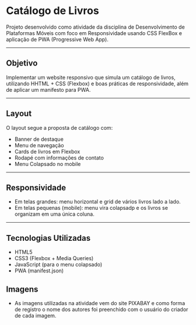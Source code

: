 # Catálogo de Livros

Projeto desenvolvido como atividade da disciplina de Desenvolvimento de Plataformas Móveis com foco em Responsividade usando CSS FlexBox e aplicação de PWA (Progressive Web App).

---

## Objetivo
Implementar um website responsivo que simula um catálogo de livros, utilizando HHTML + CSS (Flexbox) e boas práticas de responsividade, além de aplicar um manifesto para PWA.

---

## Layout
O layout segue a proposta de catálogo com:
- Banner de destaque
- Menu de navegação
- Cards de livros em Flexbox
- Rodapé com informações de contato
- Menu Colapsado no mobile

---

## Responsividade
- Em telas grandes: menu horizontal e grid de vários livros lado a lado.  
- Em telas pequenas (mobile): menu vira colapsadp e os livros se organizam em uma única coluna.

---

## Tecnologias Utilizadas
- HTML5
- CSS3 (Flexbox + Media Queries)
- JavaScript (para o menu colapsado)
- PWA (manifest.json)

## Imagens
- As imagens utilizadas na atividade vem do site PIXABAY e como forma de registro o nome dos autores foi preenchido com o usuário do criador de cada imagem.